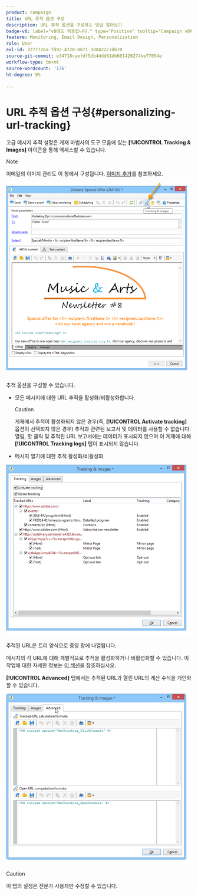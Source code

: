 ```yaml
---
product: campaign
title: URL 추적 옵션 구성
description: URL 추적 옵션을 구성하는 방법 알아보기
badge-v8: label="v8에도 적용됩니다." type="Positive" tooltip="Campaign v8에도 적용됩니다."
feature: Monitoring, Email Design, Personalization
role: User
exl-id: 3277726a-fd92-4720-8871-3d0422c7db70
source-git-commit: e34718caefdf5db4ddd61db601420274be77054e
workflow-type: tm+mt
source-wordcount: '176'
ht-degree: 9%

---
```


# URL 추적 옵션 구성{#personalizing-url-tracking}

고급 메시지 추적 설정은 게재 마법사의 도구 모음에 있는 **[!UICONTROL Tracking & Images]** 아이콘을 통해 액세스할 수 있습니다.

>[!NOTE]
>
>이메일의 이미지 관리도 이 창에서 구성됩니다. [이미지 추가](defining-the-email-content.md#adding-images)를 참조하세요.

![](assets/s_ncs_user_email_del_tracking_ico.png)

추적 옵션을 구성할 수 있습니다.

* 모든 메시지에 대한 URL 추적을 활성화/비활성화합니다.

  >[!CAUTION]
  >
  >게재에서 추적이 활성화되지 않은 경우(즉, **[!UICONTROL Activate tracking]** 옵션이 선택되지 않은 경우) 추적과 관련된 보고서 및 데이터를 사용할 수 없습니다. 열림, 핫 클릭 및 추적된 URL 보고서에는 데이터가 표시되지 않으며 이 게재에 대해 **[!UICONTROL Tracking logs]** 탭이 표시되지 않습니다.

* 메시지 열기에 대한 추적 활성화/비활성화

![](assets/s_ncs_user_email_del_tracking_param.png)

추적된 URL은 트리 양식으로 중앙 창에 나열됩니다.

메시지의 각 URL에 대해 개별적으로 추적을 활성화하거나 비활성화할 수 있습니다. 이 작업에 대한 자세한 정보는 [이 섹션](how-to-configure-tracked-links.md)을 참조하십시오.

**[!UICONTROL Advanced]** 탭에서는 추적된 URL과 열린 URL의 계산 수식을 개인화할 수 있습니다.

![](assets/s_ncs_user_email_del_tracking_param_adv.png)

>[!CAUTION]
>
>이 탭의 설정은 전문가 사용자만 수정할 수 있습니다.
